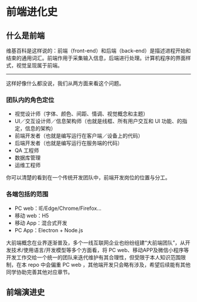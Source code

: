 # 前端进化史

## 什么是前端

维基百科是这样说的：前端（front-end）和后端（back-end）是描述进程开始和结束的通用词汇。前端作用于采集输入信息，后端进行处理。计算机程序的界面样式，视觉呈现属于前端。

---

这样好像什么都没说，我们从两方面来看这个问题。

### 团队内的角色定位

- 视觉设计师（字体、颜色、间距、情调、视觉概念和主题）
- UI／交互设计师／信息架构师（也就是线框、所有用户交互和 UI 功能、的指定，信息的架构）
- 前端开发者（也就是编写运行在客户端／设备上的代码）
- 后端开发者（也就是编写运行在服务端的代码）
- QA 工程师
- 数据库管理
- 运维工程师

你可以清楚的看到在一个传统开发团队中，前端开发岗位的位置与分工。

### 各端包括的范围

- PC web：IE/Edge/Chrome/Firefox...
- 移动 web：H5
- 移动 App：混合式开发
- PC App：Electron + Node.js

大前端概念在业界逐渐普及，多个一线互联网企业也纷纷组建“大前端团队”，从开发技术/使用语言/开发模型等多个方面看，将 PC web、移动APP及微信小程序等开发工作交给一个统一的团队来迭代维护有其合理性，但受限于本人知识范围限制，在本 repo 中会偏重 PC web ，其他端开发只会略有涉及，希望后续能有其他同学协助完善其他对应章节。

## 前端演进史

